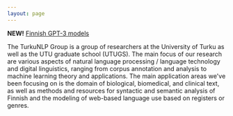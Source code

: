 ```yaml
---
layout: page
---
```


**NEW!** [Finnish GPT-3 models](gpt3-finnish)

The TurkuNLP Group is a group of researchers at the University of Turku as well as the UTU graduate school (UTUGS). The main focus of our research are various aspects of natural language processing / language technology and digital linguistics, ranging from corpus annotation and analysis to machine learning theory and applications. The main application areas we've been focusing on is the domain of biological, biomedical, and clinical text, as well as methods and resources for syntactic and semantic analysis of Finnish and the modeling of web-based language use based on registers or genres.
